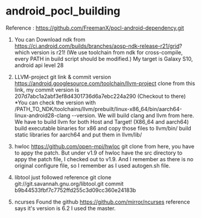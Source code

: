 # android_pocl_building
Reference : https://github.com/FreemanX/pocl-android-dependency.git

1. You can Download ndk from https://ci.android.com/builds/branches/aosp-ndk-release-r21/grid? which version is r21!
   (We use toolchain from ndk for cross-compile, every PATH in build script should be modified.) My target is Galaxy S10, android api level 28

2. LLVM-project git link & commit version
    https://android.googlesource.com/toolchain/llvm-project clone from this link, my commit version is 207d7abc1a2abf3ef8d4301736d6a7ebc224a290 (Checkout to there) *You can check the version with /PATH_TO_NDK/toolchains/llvm/prebuilt/linux-x86_64/bin/aarch64-linux-android28-clang --version.
    We will build clang and llvm from here.
    We have to build llvm for both Host and Target! (X86_64 and aarch64)
    build executable binaries for x86 and copy those files to llvm/bin/
    build static libraries for aarch64 and put them in llvm/lib/
    
3. hwloc https://github.com/open-mpi/hwloc git clone from here, you have to appy the patch. But under v1.9 of hwloc have the src directory to appy the patch file, I checked out to v1.9. And I remember as there is no original configure file, so I remember as I used autogen.sh file.

4. libtool just followed reference
git clone git://git.savannah.gnu.org/libtool.git  commit b9b44533fbf7c7752ffd255c3d09cc360e24183b

5. ncurses
Found the github https://github.com/mirror/ncurses reference says it's version is 6.2 I used the master.
